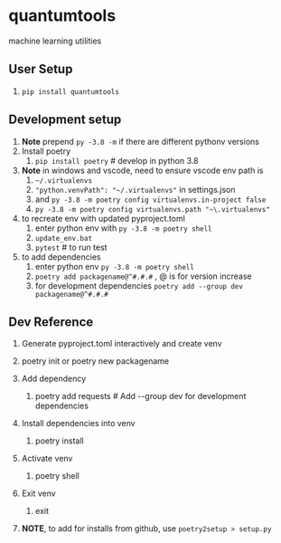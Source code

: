 # quantumtools

machine learning utilities

## User Setup
1. `pip install quantumtools`

## Development setup

1. **Note** prepend `py -3.8 -m` if there are different pythonv versions
1. Install poetry
    1. `pip install poetry` # develop in python 3.8
1. **Note** in windows and vscode, need to ensure vscode env path is 
    1. `~/.virtualenvs` 
    1. `"python.venvPath": "~/.virtualenvs"` in settings.json
    1. and `py -3.8 -m poetry config virtualenvs.in-project false`
    1. `py -3.8 -m poetry config virtualenvs.path "~\.virtualenvs"`
1. to recreate env with updated pyproject.toml
    1. enter python env with `py -3.8 -m poetry shell`
    1. `update_env.bat`
    1. `pytest` # to run test
1. to add dependencies
    1. enter python env `py -3.8 -m poetry shell`
    1. `poetry add packagename@^#.#.#` , @ is for version increase
    1. for development dependencies `poetry add --group dev packagename@^#.#.#` 

## Dev Reference

1. Generate pyproject.toml interactively and create venv
1. poetry init  or poetry new packagename
1. Add dependency
    1. poetry add requests # Add --group dev for development dependencies
1. Install dependencies into venv
    1. poetry install
1. Activate venv
    1. poetry shell
1. Exit venv
    1. exit

1. **NOTE**, to add for installs from github, use `poetry2setup > setup.py`
